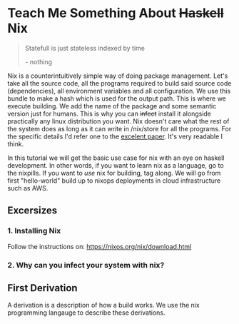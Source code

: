 # Teach Me Something About ~~Haskell~~ Nix

> Statefull is just stateless indexed by time
> 
> \- nothing

Nix is a counterintuitively simple way of doing package management.
Let's take all the source code, all the programs required to build said source code (dependencies),
all environment variables and all configuration.
We use this bundle to make a hash which is used for the output path.
This is where we execute building.
We add the name of the package and some semantic version just for humans.
This is why you can ~~infect~~ install it alongside practically any linux distribution you want.
Nix doesn't care what the rest of the system does as long as it can
write in /nix/store for all the programs.
For the specific details I'd refer one to the [excelent paper](https://nixos.org/~eelco/pubs/nixos-jfp-final.pdf).
It's very readable I think.

In this tutorial we will get the basic use case for nix with an eye on
haskell development. 
In other words, if you want to learn nix as a language, go to the nixpills.
If you want to *use* nix for building, tag along.
We will go from first "hello-world" build up to nixops deployments in cloud infrastructure such as AWS.

## Excersizes

### 1. Installing Nix
Follow the instructions on: https://nixos.org/nix/download.html

### 2. Why can you infect your system with nix?

## First Derivation
A derivation is a description of how a build works.
We use the nix programming langauge to describe these derivations.

